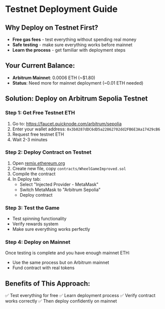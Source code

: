 # Testnet Deployment Guide

## Why Deploy on Testnet First?
- **Free gas fees** - test everything without spending real money
- **Safe testing** - make sure everything works before mainnet
- **Learn the process** - get familiar with deployment steps

## Your Current Balance:
- **Arbitrum Mainnet**: 0.0006 ETH (~$1.80) 
- **Status**: Need more for mainnet deployment (~0.01 ETH needed)

## Solution: Deploy on Arbitrum Sepolia Testnet

### Step 1: Get Free Testnet ETH
1. Go to: https://faucet.quicknode.com/arbitrum/sepolia
2. Enter your wallet address: `0x3b0287dDC6dD5a22862702dd2FB6E3Aa17429cB6`
3. Request free testnet ETH
4. Wait 2-3 minutes

### Step 2: Deploy Contract on Testnet
1. Open [remix.ethereum.org](https://remix.ethereum.org)
2. Create new file, copy `contracts/WheelGameImproved.sol`
3. Compile the contract
4. In Deploy tab:
   - Select "Injected Provider - MetaMask"
   - Switch MetaMask to "Arbitrum Sepolia"
   - Deploy contract

### Step 3: Test the Game
- Test spinning functionality
- Verify rewards system
- Make sure everything works perfectly

### Step 4: Deploy on Mainnet
Once testing is complete and you have enough mainnet ETH:
- Use the same process but on Arbitrum mainnet
- Fund contract with real tokens

## Benefits of This Approach:
✅ Test everything for free
✅ Learn deployment process
✅ Verify contract works correctly
✅ Then deploy confidently on mainnet
